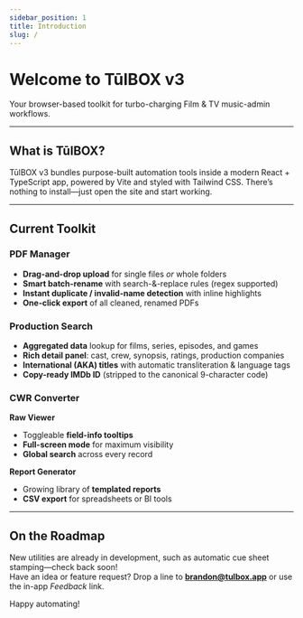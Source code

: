 ```yaml
---
sidebar_position: 1
title: Introduction
slug: / 
---
```


# Welcome to **TūlBOX v3**

Your browser-based toolkit for turbo-charging Film & TV music-admin workflows.

---

## What **is** TūlBOX?

TūlBOX v3 bundles purpose-built automation tools inside a modern React + TypeScript app, powered by Vite and styled with Tailwind CSS. There’s nothing to install—just open the site and start working.

---

## Current Toolkit

### PDF Manager
- **Drag-and-drop upload** for single files *or* whole folders  
- **Smart batch-rename** with search-&-replace rules (regex supported)  
- **Instant duplicate / invalid-name detection** with inline highlights  
- **One-click export** of all cleaned, renamed PDFs  

### Production Search
- **Aggregated data** lookup for films, series, episodes, and games  
- **Rich detail panel**: cast, crew, synopsis, ratings, production companies  
- **International (AKA) titles** with automatic transliteration & language tags  
- **Copy-ready IMDb ID** (stripped to the canonical 9-character code)  

### CWR Converter
**Raw Viewer**  
- Toggleable **field-info tooltips**  
- **Full-screen mode** for maximum visibility  
- **Global search** across every record  

**Report Generator**  
- Growing library of **templated reports**  
- **CSV export** for spreadsheets or BI tools  

---

## On the Roadmap

New utilities are already in development, such as automatic cue sheet stamping—check back soon!  
Have an idea or feature request? Drop a line to **brandon@tulbox.app** or use the in-app *Feedback* link.

Happy automating!
